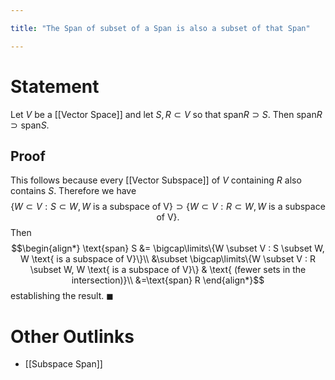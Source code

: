 ```yaml
---

title: "The Span of subset of a Span is also a subset of that Span"

---
```

# Statement
Let $V$ be a [[Vector Space]] and let $S, R \subset V$ so that $\text{span} R \supset S$. Then $\text{span} R \supset \text{span} S$.

## Proof
This follows because every [[Vector Subspace]] of $V$ containing $R$ also contains $S$. Therefore we have
$$\{W \subset V : S \subset W, W \text{ is a subspace of V}\} \supset \{W \subset V : R \subset W, W \text{ is a subspace of V}\}.$$
Then
$$\begin{align*}
\text{span} S &= \bigcap\limits\{W \subset V : S \subset W, W \text{ is a subspace of V}\}\\
&\subset \bigcap\limits\{W \subset V : R \subset W, W \text{ is a subspace of V}\} & \text{ (fewer sets in the intersection)}\\
&=\text{span} R
\end{align*}$$
establishing the result. $\blacksquare$

# Other Outlinks
- [[Subspace Span]]